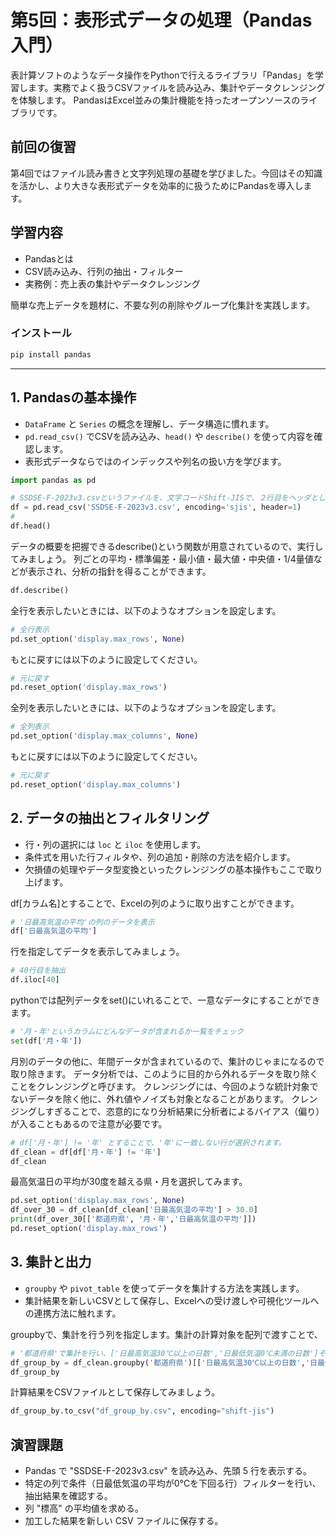 # 第5回：表形式データの処理（Pandas入門）

表計算ソフトのようなデータ操作をPythonで行えるライブラリ「Pandas」を学習します。実務でよく扱うCSVファイルを読み込み、集計やデータクレンジングを体験します。
PandasはExcel並みの集計機能を持ったオープンソースのライブラリです。

## 前回の復習

第4回ではファイル読み書きと文字列処理の基礎を学びました。今回はその知識を活かし、より大きな表形式データを効率的に扱うためにPandasを導入します。

## 学習内容

- Pandasとは
- CSV読み込み、行列の抽出・フィルター
- 実務例：売上表の集計やデータクレンジング

簡単な売上データを題材に、不要な列の削除やグループ化集計を実践します。

### インストール

```bash
pip install pandas
```

---

## 1. Pandasの基本操作

- `DataFrame` と `Series` の概念を理解し、データ構造に慣れます。
- `pd.read_csv()` でCSVを読み込み、`head()` や `describe()` を使って内容を確認します。
- 表形式データならではのインデックスや列名の扱い方を学びます。

```python
import pandas as pd

# SSDSE-F-2023v3.csvというファイルを、文字コードShift-JISで、２行目をヘッダとして読み込む
df = pd.read_csv('SSDSE-F-2023v3.csv', encoding='sjis', header=1)
# 
df.head()
```

データの概要を把握できるdescribe()という関数が用意されているので、実行してみましょう。
列ごとの平均・標準偏差・最小値・最大値・中央値・1/4量値などが表示され、分析の指針を得ることができます。

```python
df.describe()
```

全行を表示したいときには、以下のようなオプションを設定します。

```python
# 全行表示
pd.set_option('display.max_rows', None)
```

もとに戻すには以下のように設定してください。

```python
# 元に戻す
pd.reset_option('display.max_rows')
```

全列を表示したいときには、以下のようなオプションを設定します。

```python
# 全列表示
pd.set_option('display.max_columns', None)
```

もとに戻すには以下のように設定してください。

```python
# 元に戻す
pd.reset_option('display.max_columns')
```

## 2. データの抽出とフィルタリング

- 行・列の選択には `loc` と `iloc` を使用します。
- 条件式を用いた行フィルタや、列の追加・削除の方法を紹介します。
- 欠損値の処理やデータ型変換といったクレンジングの基本操作もここで取り上げます。

df[カラム名]とすることで、Excelの列のように取り出すことができます。

```python
# '日最高気温の平均'の列のデータを表示
df['日最高気温の平均']
```

行を指定してデータを表示してみましょう。

```python
# 40行目を抽出
df.iloc[40]
```

pythonでは配列データをset()にいれることで、一意なデータにすることができます。

```python
# '月・年'というカラムにどんなデータが含まれるか一覧をチェック
set(df['月・年'])
```

月別のデータの他に、年間データが含まれているので、集計のじゃまになるので取り除きます。
データ分析では、このように目的から外れるデータを取り除くことをクレンジングと呼びます。
クレンジングには、今回のような統計対象でないデータを除く他に、外れ値やノイズも対象となることがあります。
クレンジングしすぎることで、恣意的になり分析結果に分析者によるバイアス（偏り）が入ることもあるので注意が必要です。

```python
# df['月・年'] != '年' とすることで、'年'に一致しない行が選択されます。
df_clean = df[df['月・年'] != '年']
df_clean
```

最高気温日の平均が30度を越える県・月を選択してみます。

```python
pd.set_option('display.max_rows', None)
df_over_30 = df_clean[df_clean['日最高気温の平均'] > 30.0]
print(df_over_30[['都道府県', '月・年','日最高気温の平均']])
pd.reset_option('display.max_rows')
```

## 3. 集計と出力

- `groupby` や `pivot_table` を使ってデータを集計する方法を実践します。
- 集計結果を新しいCSVとして保存し、Excelへの受け渡しや可視化ツールへの連携方法に触れます。

groupbyで、集計を行う列を指定します。集計の計算対象を配列で渡すことで、

```python
# '都道府県'で集計を行い、['日最高気温30℃以上の日数','日最低気温0℃未満の日数']それぞれの、合計（sum）を求めます。
df_group_by = df_clean.groupby('都道府県')[['日最高気温30℃以上の日数','日最低気温0℃未満の日数']].sum()
df_group_by
```

計算結果をCSVファイルとして保存してみましょう。

```python
df_group_by.to_csv("df_group_by.csv", encoding="shift-jis")
```

## 演習課題

- Pandas で "SSDSE-F-2023v3.csv" を読み込み、先頭 5 行を表示する。
- 特定の列で条件（日最低気温の平均が0℃を下回る行）フィルターを行い、抽出結果を確認する。
- 列 "標高" の平均値を求める。
- 加工した結果を新しい CSV ファイルに保存する。
